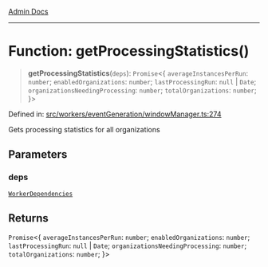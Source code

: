 [Admin Docs](/)

***

# Function: getProcessingStatistics()

> **getProcessingStatistics**(`deps`): `Promise`\<\{ `averageInstancesPerRun`: `number`; `enabledOrganizations`: `number`; `lastProcessingRun`: `null` \| `Date`; `organizationsNeedingProcessing`: `number`; `totalOrganizations`: `number`; \}\>

Defined in: [src/workers/eventGeneration/windowManager.ts:274](https://github.com/Sourya07/talawa-api/blob/ead7a48e0174153214ee7311f8b242ee1c1a12ca/src/workers/eventGeneration/windowManager.ts#L274)

Gets processing statistics for all organizations

## Parameters

### deps

[`WorkerDependencies`](../interfaces/WorkerDependencies.md)

## Returns

`Promise`\<\{ `averageInstancesPerRun`: `number`; `enabledOrganizations`: `number`; `lastProcessingRun`: `null` \| `Date`; `organizationsNeedingProcessing`: `number`; `totalOrganizations`: `number`; \}\>
